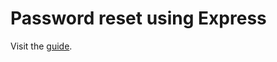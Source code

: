 # Password reset using Express

Visit the [guide](http://sahatyalkabov.com/how-to-implement-password-reset-in-nodejs/).